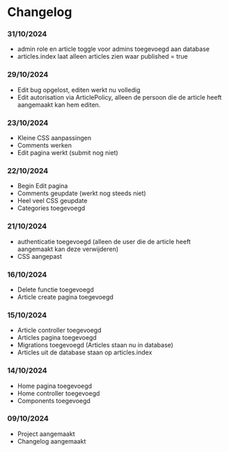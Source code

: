# Changelog

### 31/10/2024
* admin role en article toggle voor admins toegevoegd aan database
* articles.index laat alleen articles zien waar published = true

### 29/10/2024
* Edit bug opgelost, editen werkt nu volledig
* Edit autorisation via ArticlePolicy, alleen de persoon die de article heeft aangemaakt kan hem editen.

### 23/10/2024
* Kleine CSS aanpassingen
* Comments werken
* Edit pagina werkt (submit nog niet)

### 22/10/2024
* Begin Edit pagina
* Comments geupdate (werkt nog steeds niet)
* Heel veel CSS geupdate
* Categories toegevoegd

### 21/10/2024
* authenticatie toegevoegd (alleen de user die de article heeft aangemaakt kan deze verwijderen)
* CSS aangepast

### 16/10/2024
* Delete functie toegevoegd
* Article create pagina toegevoegd

### 15/10/2024
* Article controller toegevoegd
* Articles pagina toegevoegd
* Migrations toegevoegd (Articles staan nu in database)
* Articles uit de database staan op articles.index

### 14/10/2024
* Home pagina toegevoegd
* Home controller toegevoegd
* Components toegevoegd

### 09/10/2024
* Project aangemaakt
* Changelog aangemaakt
